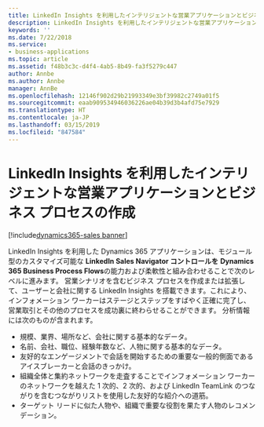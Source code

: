 ```yaml
---
title: LinkedIn Insights を利用したインテリジェントな営業アプリケーションとビジネス プロセスの作成
description: LinkedIn Insights を利用したインテリジェントな営業アプリケーションとビジネス プロセスの作成
keywords: ''
ms.date: 7/22/2018
ms.service:
- business-applications
ms.topic: article
ms.assetid: f48b3c3c-d4f4-4ab5-8b49-fa3f5279c447
author: Annbe
ms.author: Annbe
manager: AnnBe
ms.openlocfilehash: 12146f902d29b21993349e3bf39982c2749a01f5
ms.sourcegitcommit: eaab909534946036226ae04b39d3b4afd75e7929
ms.translationtype: HT
ms.contentlocale: ja-JP
ms.lasthandoff: 03/15/2019
ms.locfileid: "847584"
---
```

# <a name="build-intelligent-sales-applications-and-business-processes-powered-by-linkedin-insights"></a>LinkedIn Insights を利用したインテリジェントな営業アプリケーションとビジネス プロセスの作成

[!include[dynamics365-sales banner](../includes/dynamics365-sales.md)]





LinkedIn Insights を利用した Dynamics 365 アプリケーションは、モジュール型のカスタマイズ可能な **LinkedIn Sales Navigator コントロールを** **Dynamics 365 Business Process Flows**の能力および柔軟性と組み合わせることで次のレベルに進みます。 営業シナリオを含むビジネス プロセスを作成または拡張して、ユーザーと会社に関する LinkedIn Insights を搭載できます。これにより、インフォメーション ワーカーはステージとステップをすばやく正確に完了し、営業取引とその他のプロセスを成功裏に終わらせることができます。 分析情報には次のものが含まれます。

-   規模、業界、場所など、会社に関する基本的なデータ。
-   名前、会社、職位、経験年数など、人物に関する基本的なデータ。
-   友好的なエンゲージメントで会話を開始するための重要な一般的側面であるアイスブレーカーと会話のきっかけ。
-   組織全体と集約ネットワークを走査することでインフォメーション ワーカーのネットワークを越えた 1 次的、2 次的、および LinkedIn TeamLink のつながりを含むつながりリストを使用した友好的な紹介への道筋。
-   ターゲット リードに似た人物や、組織で重要な役割を果たす人物のレコメンデーション。


